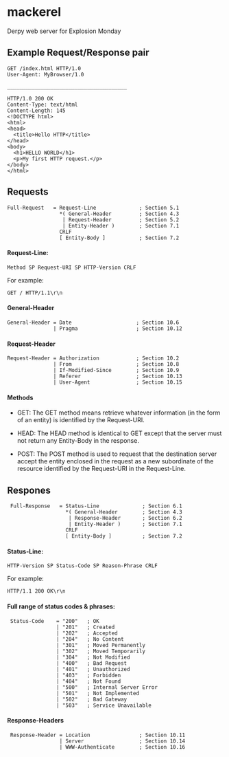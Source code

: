 # mackerel
Derpy web server for Explosion Monday

## Example Request/Response pair
```
GET /index.html HTTP/1.0
User-Agent: MyBrowser/1.0

_______________________________________

HTTP/1.0 200 OK 
Content-Type: text/html
Content-Length: 145
<!DOCTYPE html>
<html>
<head>
  <title>Hello HTTP</title>
</head>
<body>
  <h1>HELLO WORLD</h1>
  <p>My first HTTP request.</p>
</body>
</html>
```

## Requests
```
Full-Request   = Request-Line              ; Section 5.1
                 *( General-Header         ; Section 4.3
                  | Request-Header         ; Section 5.2
                  | Entity-Header )        ; Section 7.1
                 CRLF
                 [ Entity-Body ]           ; Section 7.2
```

#### Request-Line:
```
Method SP Request-URI SP HTTP-Version CRLF
```
For example:
```
GET / HTTP/1.1\r\n
```

#### General-Header
```
General-Header = Date                     ; Section 10.6
               | Pragma                   ; Section 10.12
```

#### Request-Header
```
Request-Header = Authorization            ; Section 10.2
               | From                     ; Section 10.8
               | If-Modified-Since        ; Section 10.9
               | Referer                  ; Section 10.13
               | User-Agent               ; Section 10.15
```

#### Methods
- GET:
The GET method means retrieve whatever information (in the form of an entity) is identified by the Request-URI.

- HEAD:
The HEAD method is identical to GET except that the server must not return any Entity-Body in the response. 

- POST:
The POST method is used to request that the destination server accept the entity enclosed in the request as a new subordinate of the resource identified by the Request-URI in the Request-Line. 

## Respones
```
 Full-Response   = Status-Line              ; Section 6.1
                   *( General-Header        ; Section 4.3
                    | Response-Header       ; Section 6.2
                    | Entity-Header )       ; Section 7.1
                   CRLF
                   [ Entity-Body ]          ; Section 7.2
```

#### Status-Line:
```
HTTP-Version SP Status-Code SP Reason-Phrase CRLF
```
For example:
```
HTTP/1.1 200 OK\r\n
```

#### Full range of status codes & phrases:
```
 Status-Code    = "200"   ; OK
                | "201"   ; Created
                | "202"   ; Accepted
                | "204"   ; No Content
                | "301"   ; Moved Permanently
                | "302"   ; Moved Temporarily
                | "304"   ; Not Modified
                | "400"   ; Bad Request
                | "401"   ; Unauthorized
                | "403"   ; Forbidden
                | "404"   ; Not Found
                | "500"   ; Internal Server Error
                | "501"   ; Not Implemented
                | "502"   ; Bad Gateway
                | "503"   ; Service Unavailable
```

#### Response-Headers
```
 Response-Header = Location                ; Section 10.11
                 | Server                  ; Section 10.14
                 | WWW-Authenticate        ; Section 10.16
```
